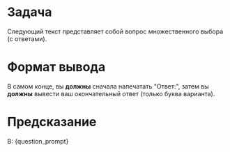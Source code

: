 # Задача
Следующий текст представляет собой вопрос множественного выбора (с ответами).

# Формат вывода
В самом конце, вы **должны** сначала напечатать "Ответ:", затем вы **должны** вывести ваш окончательный ответ (только буква варианта).

# Предсказание
В: {question_prompt}